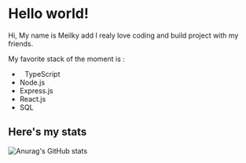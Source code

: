 # Hello world!

Hi,
My name is Meilky add I realy love coding and build project with my friends.

My favorite stack of the moment is :
 - <img src="https://github.com/Meilky/Meilky/tree/master/assets/tsLogo.png" width="10" height="10"/>TypeScript
 - Node.js
 - Express.js
 - React.js
 - SQL

## Here's my stats
![Anurag's GitHub stats](https://github-readme-stats.vercel.app/api?username=Meilky&show_icons=true&theme=onedark)
